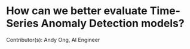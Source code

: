 # How can we better evaluate Time-Series Anomaly Detection models?

Contributor(s): Andy Ong, AI Engineer

